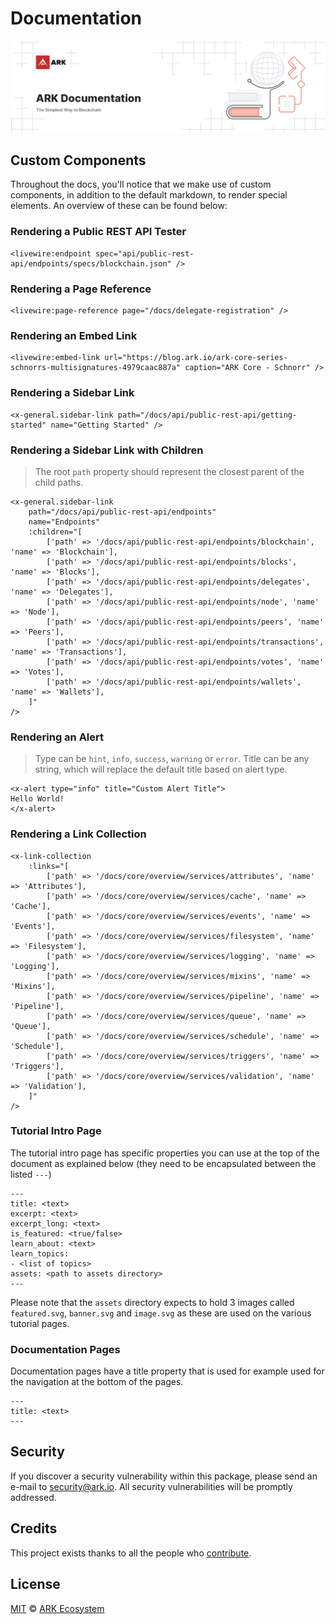 # Documentation

<p align="center">
    <img src="/banner.png" />
</p>

## Custom Components

Throughout the docs, you'll notice that we make use of custom components, in addition to the default markdown, to render special elements. An overview of these can be found below:

### Rendering a Public REST API Tester

```blade
<livewire:endpoint spec="api/public-rest-api/endpoints/specs/blockchain.json" />
```

### Rendering a Page Reference

```blade
<livewire:page-reference page="/docs/delegate-registration" />
```

### Rendering an Embed Link

```blade
<livewire:embed-link url="https://blog.ark.io/ark-core-series-schnorrs-multisignatures-4979caac887a" caption="ARK Core - Schnorr" />
```

### Rendering a Sidebar Link

```blade
<x-general.sidebar-link path="/docs/api/public-rest-api/getting-started" name="Getting Started" />
```

### Rendering a Sidebar Link with Children

> The root `path` property should represent the closest parent of the child paths.

```blade
<x-general.sidebar-link
    path="/docs/api/public-rest-api/endpoints"
    name="Endpoints"
    :children="[
        ['path' => '/docs/api/public-rest-api/endpoints/blockchain', 'name' => 'Blockchain'],
        ['path' => '/docs/api/public-rest-api/endpoints/blocks', 'name' => 'Blocks'],
        ['path' => '/docs/api/public-rest-api/endpoints/delegates', 'name' => 'Delegates'],
        ['path' => '/docs/api/public-rest-api/endpoints/node', 'name' => 'Node'],
        ['path' => '/docs/api/public-rest-api/endpoints/peers', 'name' => 'Peers'],
        ['path' => '/docs/api/public-rest-api/endpoints/transactions', 'name' => 'Transactions'],
        ['path' => '/docs/api/public-rest-api/endpoints/votes', 'name' => 'Votes'],
        ['path' => '/docs/api/public-rest-api/endpoints/wallets', 'name' => 'Wallets'],
    ]"
/>
```

### Rendering an Alert

> Type can be `hint`, `info`, `success`, `warning` or `error`. Title can be any string, which will replace the default title based on alert type.

```blade
<x-alert type="info" title="Custom Alert Title">
Hello World!
</x-alert>
```

### Rendering a Link Collection

```blade
<x-link-collection
    :links="[
        ['path' => '/docs/core/overview/services/attributes', 'name' => 'Attributes'],
        ['path' => '/docs/core/overview/services/cache', 'name' => 'Cache'],
        ['path' => '/docs/core/overview/services/events', 'name' => 'Events'],
        ['path' => '/docs/core/overview/services/filesystem', 'name' => 'Filesystem'],
        ['path' => '/docs/core/overview/services/logging', 'name' => 'Logging'],
        ['path' => '/docs/core/overview/services/mixins', 'name' => 'Mixins'],
        ['path' => '/docs/core/overview/services/pipeline', 'name' => 'Pipeline'],
        ['path' => '/docs/core/overview/services/queue', 'name' => 'Queue'],
        ['path' => '/docs/core/overview/services/schedule', 'name' => 'Schedule'],
        ['path' => '/docs/core/overview/services/triggers', 'name' => 'Triggers'],
        ['path' => '/docs/core/overview/services/validation', 'name' => 'Validation'],
    ]"
/>
```

### Tutorial Intro Page

The tutorial intro page has specific properties you can use at the top of the document as explained below (they need to be encapsulated between the listed `---`)

```text
---
title: <text>
excerpt: <text>
excerpt_long: <text>
is_featured: <true/false>
learn_about: <text>
learn_topics:
- <list of topics>
assets: <path to assets directory>
---
```

Please note that the `assets` directory expects to hold 3 images called `featured.svg`, `banner.svg` and `image.svg` as these are used on the various tutorial pages.

### Documentation Pages

Documentation pages have a title property that is used for example used for the navigation at the bottom of the pages.

```text
---
title: <text>
---
```

## Security

If you discover a security vulnerability within this package, please send an e-mail to security@ark.io. All security vulnerabilities will be promptly addressed.

## Credits

This project exists thanks to all the people who [contribute](../../contributors).

## License

[MIT](LICENSE) © [ARK Ecosystem](https://ark.io)

